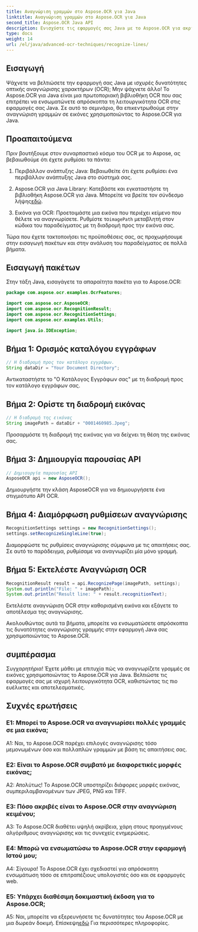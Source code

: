 ```yaml
---
title: Αναγνώριση γραμμών στο Aspose.OCR για Java
linktitle: Αναγνώριση γραμμών στο Aspose.OCR για Java
second_title: Aspose.OCR Java API
description: Ενισχύστε τις εφαρμογές σας Java με το Aspose.OCR για ακριβή αναγνώριση κειμένου. Εύκολη ενσωμάτωση, υψηλή ακρίβεια.
type: docs
weight: 14
url: /el/java/advanced-ocr-techniques/recognize-lines/
---
```

## Εισαγωγή

Ψάχνετε να βελτιώσετε την εφαρμογή σας Java με ισχυρές δυνατότητες οπτικής αναγνώρισης χαρακτήρων (OCR); Μην ψάχνετε άλλο! Το Aspose.OCR για Java είναι μια πρωτοποριακή βιβλιοθήκη OCR που σας επιτρέπει να ενσωματώνετε απρόσκοπτα τη λειτουργικότητα OCR στις εφαρμογές σας Java. Σε αυτό το σεμινάριο, θα επικεντρωθούμε στην αναγνώριση γραμμών σε εικόνες χρησιμοποιώντας το Aspose.OCR για Java.

## Προαπαιτούμενα

Πριν βουτήξουμε στον συναρπαστικό κόσμο του OCR με το Aspose, ας βεβαιωθούμε ότι έχετε ρυθμίσει τα πάντα:

1. Περιβάλλον ανάπτυξης Java: Βεβαιωθείτε ότι έχετε ρυθμίσει ένα περιβάλλον ανάπτυξης Java στο σύστημά σας.

2.  Aspose.OCR για Java Library: Κατεβάστε και εγκαταστήστε τη βιβλιοθήκη Aspose.OCR για Java. Μπορείτε να βρείτε τον σύνδεσμο λήψης[εδώ](https://releases.aspose.com/ocr/java/).

3.  Εικόνα για OCR: Προετοιμάστε μια εικόνα που περιέχει κείμενο που θέλετε να αναγνωρίσετε. Ρυθμίστε το`imagePath` μεταβλητή στον κώδικα του παραδείγματος με τη διαδρομή προς την εικόνα σας.

Τώρα που έχετε τακτοποιήσει τις προϋποθέσεις σας, ας προχωρήσουμε στην εισαγωγή πακέτων και στην ανάλυση του παραδείγματος σε πολλά βήματα.

## Εισαγωγή πακέτων

Στην τάξη Java, εισαγάγετε τα απαραίτητα πακέτα για το Aspose.OCR:

```java
package com.aspose.ocr.examples.OcrFeatures;

import com.aspose.ocr.AsposeOCR;
import com.aspose.ocr.RecognitionResult;
import com.aspose.ocr.RecognitionSettings;
import com.aspose.ocr.examples.Utils;

import java.io.IOException;
```

## Βήμα 1: Ορισμός καταλόγου εγγράφων

```java
// Η διαδρομή προς τον κατάλογο εγγράφων.
String dataDir = "Your Document Directory";
```

Αντικαταστήστε το "Ο Κατάλογος Εγγράφων σας" με τη διαδρομή προς τον κατάλογο εγγράφων σας.

## Βήμα 2: Ορίστε τη διαδρομή εικόνας

```java
// Η διαδρομή της εικόνας
String imagePath = dataDir + "0001460985.Jpeg";
```

Προσαρμόστε τη διαδρομή της εικόνας για να δείχνει τη θέση της εικόνας σας.

## Βήμα 3: Δημιουργία παρουσίας API

```java
// Δημιουργία παρουσίας API
AsposeOCR api = new AsposeOCR();
```

Δημιουργήστε την κλάση AsposeOCR για να δημιουργήσετε ένα στιγμιότυπο API OCR.

## Βήμα 4: Διαμόρφωση ρυθμίσεων αναγνώρισης

```java
RecognitionSettings settings = new RecognitionSettings();
settings.setRecognizeSingleLine(true);
```

Διαμορφώστε τις ρυθμίσεις αναγνώρισης σύμφωνα με τις απαιτήσεις σας. Σε αυτό το παράδειγμα, ρυθμίσαμε να αναγνωρίζει μία μόνο γραμμή.

## Βήμα 5: Εκτελέστε Αναγνώριση OCR

```java
RecognitionResult result = api.RecognizePage(imagePath, settings);
System.out.println("File: " + imagePath);
System.out.println("Result line: " + result.recognitionText);
```

Εκτελέστε αναγνώριση OCR στην καθορισμένη εικόνα και εξάγετε το αποτέλεσμα της αναγνώρισης.

Ακολουθώντας αυτά τα βήματα, μπορείτε να ενσωματώσετε απρόσκοπτα τις δυνατότητες αναγνώρισης γραμμής στην εφαρμογή Java σας χρησιμοποιώντας το Aspose.OCR.

## συμπέρασμα

Συγχαρητήρια! Έχετε μάθει με επιτυχία πώς να αναγνωρίζετε γραμμές σε εικόνες χρησιμοποιώντας το Aspose.OCR για Java. Βελτιώστε τις εφαρμογές σας με ισχυρή λειτουργικότητα OCR, καθιστώντας τις πιο ευέλικτες και αποτελεσματικές.

## Συχνές ερωτήσεις

### Ε1: Μπορεί το Aspose.OCR να αναγνωρίσει πολλές γραμμές σε μια εικόνα;

A1: Ναι, το Aspose.OCR παρέχει επιλογές αναγνώρισης τόσο μεμονωμένων όσο και πολλαπλών γραμμών με βάση τις απαιτήσεις σας.

### Ε2: Είναι το Aspose.OCR συμβατό με διαφορετικές μορφές εικόνας;

Α2: Απολύτως! Το Aspose.OCR υποστηρίζει διάφορες μορφές εικόνας, συμπεριλαμβανομένων των JPEG, PNG και TIFF.

### Ε3: Πόσο ακριβές είναι το Aspose.OCR στην αναγνώριση κειμένου;

A3: Το Aspose.OCR διαθέτει υψηλή ακρίβεια, χάρη στους προηγμένους αλγόριθμους αναγνώρισης και τις συνεχείς ενημερώσεις.

### Ε4: Μπορώ να ενσωματώσω το Aspose.OCR στην εφαρμογή Ιστού μου;

Α4: Σίγουρα! Το Aspose.OCR έχει σχεδιαστεί για απρόσκοπτη ενσωμάτωση τόσο σε επιτραπέζιους υπολογιστές όσο και σε εφαρμογές web.

### Ε5: Υπάρχει διαθέσιμη δοκιμαστική έκδοση για το Aspose.OCR;

 A5: Ναι, μπορείτε να εξερευνήσετε τις δυνατότητες του Aspose.OCR με μια δωρεάν δοκιμή. Επίσκεψη[εδώ](https://releases.aspose.com/) Για περισσότερες πληροφορίες.